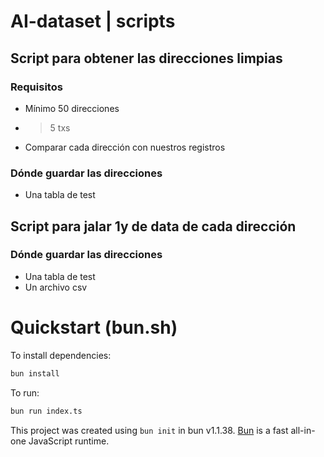 # AI-dataset | scripts
## Script para obtener las direcciones limpias
### Requisitos
- Mínimo 50 direcciones
- >5 txs
- Comparar cada dirección con nuestros registros

### Dónde guardar las direcciones
- Una tabla de test

## Script para jalar 1y de data de cada dirección
### Dónde guardar las direcciones
- Una tabla de test
- Un archivo csv


# Quickstart (bun.sh)
To install dependencies:

```bash
bun install
```

To run:

```bash
bun run index.ts
```

This project was created using `bun init` in bun v1.1.38. [Bun](https://bun.sh) is a fast all-in-one JavaScript runtime.
